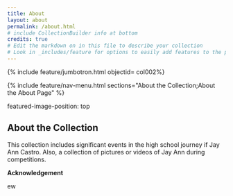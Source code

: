 ```yaml
---
title: About
layout: about
permalink: /about.html
# include CollectionBuilder info at bottom
credits: true
# Edit the markdown on in this file to describe your collection
# Look in _includes/feature for options to easily add features to the page
---
```


{% include feature/jumbotron.html objectid= col002%}

{% include feature/nav-menu.html sections="About the Collection;About the About Page" %}

featured-image-position: top
## About the Collection

This collection includes significant events in the high school journey if Jay Ann Castro. Also, a collection of pictures or videos of Jay Ann during competitions.


**Acknowledgement**

ew



